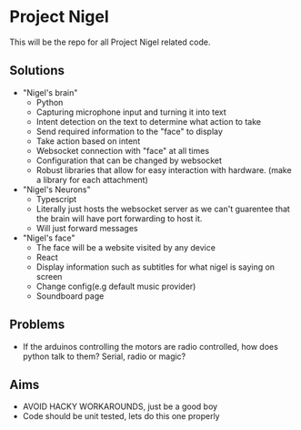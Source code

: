 # Project Nigel

This will be the repo for all Project Nigel related code.

## Solutions
 - "Nigel's brain"
    - Python
    - Capturing microphone input and turning it into text
    - Intent detection on the text to determine what action to take
    - Send required information to the "face" to display
    - Take action based on intent
    - Websocket connection with "face" at all times
    - Configuration that can be changed by websocket
    - Robust libraries that allow for easy interaction with hardware. (make a library for each attachment) 
 - "Nigel's Neurons"
    - Typescript
    - Literally just hosts the websocket server as we can't guarentee that the brain will have port forwarding to host it.
    - Will just forward messages
 - "Nigel's face"
    - The face will be a website visited by any device
    - React
    - Display information such as subtitles for what nigel is saying on screen
    - Change config(e.g default music provider)
    - Soundboard page

## Problems
 - If the arduinos controlling the motors are radio controlled, how does python talk to them? Serial, radio or magic?

## Aims
 - AVOID HACKY WORKAROUNDS, just be a good boy
 - Code should be unit tested, lets do this one properly